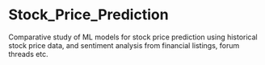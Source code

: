 # Stock_Price_Prediction
Comparative study of ML models for stock price prediction using historical stock price data, and sentiment analysis from financial listings, forum threads etc.
